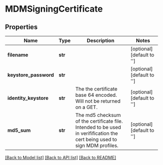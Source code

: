 # MDMSigningCertificate

## Properties
Name | Type | Description | Notes
------------ | ------------- | ------------- | -------------
**filename** | **str** |  | [optional] [default to '']
**keystore_password** | **str** |  | [optional] [default to '']
**identity_keystore** | **str** | The the certificate base 64 encoded. Will not be returned on a GET. | [optional] [default to '']
**md5_sum** | **str** | The md5 checksum of the certificate file. Intended to be used in verifification the cert being used to sign MDM profiles. | [optional] [default to '']

[[Back to Model list]](../README.md#documentation-for-models) [[Back to API list]](../README.md#documentation-for-api-endpoints) [[Back to README]](../README.md)


